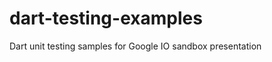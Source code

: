 dart-testing-examples
=====================

Dart unit testing samples for Google IO sandbox presentation





